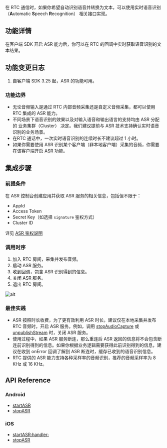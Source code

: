 在 RTC 通信时，如果你希望自动识别语音并转换为文本，可以使用实时语音识别（**A**utomatic **S**peech **R**ecognition） 相关接口实现。

## 功能详情

在客户端 SDK 开启 ASR 能力后，你可以在 RTC 的回调中实时获取语音识别的文本结果。

## 功能变更日志

1. 自客户端 SDK 3.25 起，ASR 的功能可用。

### 功能边界

- 无论音频输入是通过 RTC 内部音频采集还是自定义音频采集，都可以使用 RTC 集成的 ASR 能力。
- 不同场景下语音识别的效果以及对输入语音和输出语言的支持均由 ASR 分配的 业务集群（Cluster） 决定。我们建议提前与 ASR 技术支持确认实时语音识别的业务场景。
- 在RTC 通话中，一次实时语音识别的连续时长不建议超过 1 小时。
- 如果你需要使用 ASR 识别某个客户端（非本地客户端）采集的音频，你需要在该客户端开启 ASR 功能。

## 集成步骤

### 前提条件

在 ASR 控制台创建应用并获取 ASR 服务的相关信息，包括但不限于：

- AppId
- Access Token
- Secret Key（如选择 `signature` 鉴权方式）
- Cluster ID

详见 [ASR 鉴权说明](https://www.volcengine.com/docs/6561/107789)

### 调用时序

1. 加入 RTC 房间，采集并发布音频。
2. 启动 ASR 服务。
3. 收到回调，包含 ASR 识别得到的信息。
4. 关闭 ASR 服务。
5. 退出 RTC 房间。

![alt](https://lf3-volc-editor.volccdn.com/obj/volcfe/sop-public/upload_483f58f3db1e19c1011af7a2f5a20321.jpg)

### 最佳实践

- ASR 按照时长收费，为了更有效利用 ASR 时长，建议仅在本地采集并发布 RTC 音频时，开启 ASR 服务。例如，调用 [stopAudioCapture](Android-api.md#RTCVideo-stopaudiocapture) 或 [unpublishStream](Android-api.md#RTCRoom-unpublishstream) 时，关闭 ASR 服务。
- 使用过程中，如果 ASR 服务断连，那么重连后 ASR 返回的信息将不会包含断连前识别得到的信息。如果你根据业务逻辑需要获得此前识别得到的信息，建议在收到 onError 回调了解到 ASR 断连时，缓存已收到的语音识别信息。
- RTC 提供的 ASR 能力支持各种采样率的音频识别，推荐的音频采样率为 8 KHz 或 16 KHz。

## API Reference

### Android

- [startASR](Android-api.md#RTCVideo-startasr)
- [stopASR](Android-api.md#RTCVideo-stopasr)

### iOS

- [startASR:handler:](iOS-api.md#ByteRTCVideo-startasr-handler)
- [stopASR](iOS-api.md#ByteRTCVideo-stopasr)